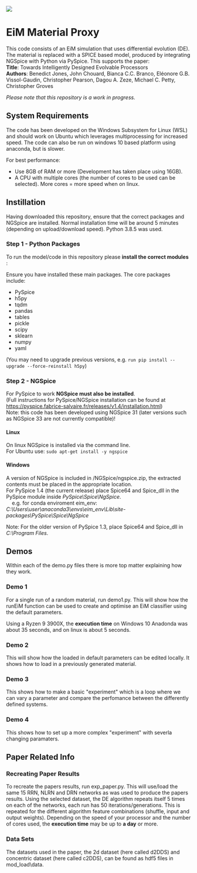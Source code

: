 
![](Results/DemoAni.gif)

# EiM Material Proxy
This code consists of an EiM simulation that uses differential evolution (DE).
The material is replaced with a SPICE based model, produced by integrating NGSpice with Python via PySpice.
This supports the paper: \
**Title**: Towards Intelligently Designed Evolvable Processors \
**Authors**: Benedict Jones, John Chouard, Bianca C.C. Branco, Eléonore G.B. Vissol-Gaudin, Christopher Pearson, Dagou A. Zeze, Michael C. Petty, Christopher Groves

_Please note that this repository is a work in progress._

## System Requirements

The code has been developed on the Windows Subsystem for Linux (WSL) and should work on Ubuntu which leverages multiprocessing for increased speed.
The code can also be run on windows 10 based platform using anaconda, but is slower.

For best performance:
  - Use 8GB of RAM or more (Development has taken place using 16GB).
  - A CPU with multiple cores (the number of cores to be used can be selected). More cores = more speed when on linux.


## Instillation

Having downloaded this repository, ensure that the correct packages and NGSpice are installed.
Normal installation time will be around 5 minutes (depending on upload/download speed).
Python 3.8.5 was used.

### Step 1 - Python Packages
To run the model/code in this repository please **install the correct modules** :

Ensure you have installed these main packages. The core packages include:
- PySpice
- h5py
- tqdm
- pandas
- tables
- pickle
- scipy
- sklearn
- numpy
- yaml

(You may need to upgrade previous versions, e.g. ```run pip install --upgrade --force-reinstall h5py```)



### Step 2 - NGSpice
For PySpice to work **NGSpice must also be installed**.  
(Full instructions for PySpice/NGSpice installation can be found at https://pyspice.fabrice-salvaire.fr/releases/v1.4/installation.html)  
Note: this code has been developed using NGSpice 31 (later versions such as NGSpice 33 are not currently compatible)!

#### Linux
On linux NGSpice is installed via the command line.  
For Ubuntu use: ```sudo apt-get install -y ngspice```

#### Windows
A version of NGSpice is included in /NGSpice/ngspice.zip, the extracted contents must be placed in the appropriate location.  
For PySpice 1.4 (the current release) place Spice64 and Spice_dll in the PySpice module inside *PySpice\Spice\NgSpice*.  
    e.g. for conda enviroment eim_env: *C:\Users\user\anaconda3\envs\eim_env\Lib\site-packages\PySpice\Spice\NgSpice*

Note: For the older version of PySpice 1.3, place Spice64 and Spice_dll in *C:\Program Files*.

## Demos

Within each of the demo.py files there is more top matter explaining how they work.

### Demo 1
For a single run of a random material, run demo1.py.
This will show how the runEiM function can be used to create and optimise an EiM classifier using the default parameters.

Using a Ryzen 9 3900X, the **execution time** on Windows 10 Anadonda was about 35 seconds, and on linux is about 5 seconds.

### Demo 2
This will show how the loaded in default parameters can be edited locally.
It shows how to load in a previously generated material.

### Demo 3
This shows how to make a basic "experiment" which is a loop where we can vary a parameter and compare the perfomance between the differently defined systems.

### Demo 4
This shows how to set up a more complex "experiment" with severla changing paramaters.

## Paper Related Info

### Recreating Paper Results
To recreate the papers results, run exp_paper.py. This will use/load the same 15 RRN, NLRN and DRN networks as was used to produce the papers results.
Using the selected dataset, the DE algorithm repeats itself 5 times on each of the networks, each run has 50 iterations/generations.
This is repeated for the different algorithm feature combinations (shuffle, input and output weights).
Depending on the speed of your processor and the number of cores used, the **execution time** may be up to **a day** or more.

### Data Sets

The datasets used in the paper, the 2d dataset (here called d2DDS) and concentric dataset (here called c2DDS), can be found as hdf5 files in mod_load\data.
